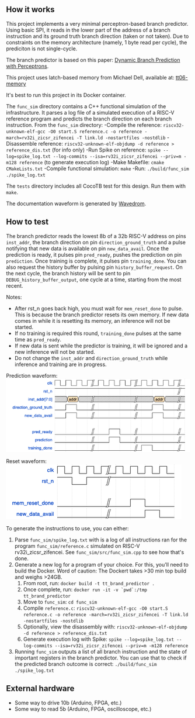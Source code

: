<!---

This file is used to generate your project datasheet. Please fill in the information below and delete any unused
sections.

You can also include images in this folder and reference them in the markdown. Each image must be less than
512 kb in size, and the combined size of all images must be less than 1 MB.
-->

## How it works
This project implements a very minimal perceptron-based branch predictor. Using basic SPI, it reads in the lower part of the address of a branch instruction and its ground truth branch direction (taken or not taken).
Due to constraints on the memory architecture (namely, 1 byte read per cycle), the prediciton is not single-cycle.

The branch predictor is based on this paper: [Dynamic Branch Prediction with Perceptrons](https://www.cs.utexas.edu/~lin/papers/hpca01.pdf).

This project uses latch-based memory from Michael Dell, available at: [tt06-memory](https://github.com/MichaelBell/tt06-memory)

It's best to run this project in its Docker container.

The `func_sim` directory contains a C++ functional simulation of the infrastructure. It parses a log file of a simulated execution of a RISC-V reference program and predicts the branch direction on each branch instruction.
From the `func_sim` directory:
-Compile the reference: `riscv32-unknown-elf-gcc -O0 start.S reference.c -o reference -march=rv32i_zicsr_zifencei -T link.ld -nostartfiles -nostdlib`
-Disassemble reference: `riscv32-unknown-elf-objdump -d reference > reference_dis.txt` (for info only)
-Run Spike on reference: `spike --log=spike_log.txt --log-commits --isa=rv32i_zicsr_zifencei --priv=m -m128 reference` (to generate execution log)
-Make Makefile: `cmake CMakeLists.txt`
-Compile functional simulation: `make`
-Run: `./build/func_sim ./spike_log.txt`

The `tests` directory includes all CocoTB test for this design.
Run them with `make`.

The documentation waveform is generated by [Wavedrom](https://github.com/wavedrom/wavedrom).

## How to test
The branch predictor reads the lowest 8b of a 32b RISC-V address on pins `inst_addr`, the branch direction on pin `direction_ground_truth` and a pulse notifying that new data is available on pin `new_data_avail`.
Once the prediction is ready, it pulses pin `pred_ready`, pushes the prediction on pin `prediction`. Once training is complete, it pulses pin `training_done`.
You can also request the history buffer by pulsing pin `history_buffer_request`. On the next cycle, the branch history will be sent to pin `DEBUG_history_buffer_output`, one cycle at a time, starting from the most recent.

Notes:
- After rst_n goes back high, you must wait for `mem_reset_done` to pulse. This is because the branch predictor resets its own memory. If new data comes in while it is resetting its memory, an inference will not be started.
- If no training is required this round, `training_done` pulses at the same time as `pred_ready`.
- If new data is sent while the predictor is training, it will be ignored and a new inference will not be started.
- Do not change the `inst_addr` and `direction_ground_truth` while inference and training are in progress.

Prediction waveform:
![Prediction waveform](./pred.png)

Reset waveform:
![Reset waveform](./rst.png)


To generate the instructions to use, you can either:
1) Parse `func_sim/spike_log.txt` with is a log of all instructions ran for the program `func_sim/reference.c` simulated on RISC-V rv32i_zicsr_zifencei. See `func_sim/src/func_sim.cpp` to see how that's done.
2) Generate a new log for a program of your choice. For this, you'll need to build the Docker. Word of caution: The Dockert takes >30 min top build and weighs >24GB.
   1) From root, run: `docker build -t tt_brand_predictor .`
   2) Once complete, run: ``docker run -it -v `pwd`:/tmp tt_brand_predictor``
   3) Move to `func_sim`: `cd func_sim`
   4) Compile `reference.c`: `riscv32-unknown-elf-gcc -O0 start.S reference.c -o reference -march=rv32i_zicsr_zifencei -T link.ld -nostartfiles -nostdlib`
   5) Optionally, view the disassembly with: `riscv32-unknown-elf-objdump -d reference > reference_dis.txt`
   6) Generate execution log with Spike: `spike --log=spike_log.txt --log-commits --isa=rv32i_zicsr_zifencei --priv=m -m128 reference`
3) Running `func_sim` outputs a list of all branch instruction and the state of important registers in the branch predictor. You can use that to check if the predicted branch outcome is correct: `./build/func_sim ./spike_log.txt`

## External hardware
- Some way to drive 10b (Arduino, FPGA, etc.)
- Some way to read 5b (Arduino, FPGA, oscilloscope, etc.)